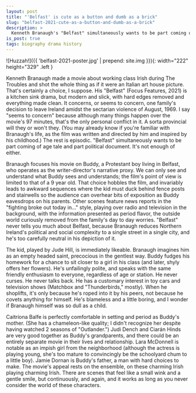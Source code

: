 ```yaml
---
layout: post
title: "'Belfast' is cute as a button and dumb as a brick"
slug: "belfast-2021-cute-as-a-button-and-dumb-as-a-brick"
description: >
  Kenneth Branaugh's "Belfast" simultaneously wants to be part coming of age tale and part political document. It's not enough of either.
is_post: true
tags: biography drama history
---
```

![Huzzah!]({{ 'belfast-2021-poster.jpg' | prepend: site.img }}){: width="222" height="329" .left }

Kenneth Branaugh made a movie about working class Irish during The Troubles and shot the whole thing as if it were an Italian art house picture. That's certainly a choice, I suppose. His "Belfast" (Focus Features, 2021) is a kitchen sink drama, but modern and slick, with hard edges removed and everything made clean.<!--more--> It concerns, or seems to concern, one family's decision to leave Ireland amidst the sectarian violence of August, 1969. I say "seems to concern" because although many things happen over the movie's 97 minutes, that's the only personal conflict in it. A sorta provincial will they or won't they. (You may already know if you're familiar with Branaugh's life, as the film was written and directed by him and inspired by his childhood.) The rest is episodic. "Belfast" simultaneously wants to be part coming of age tale and part political document. It's not enough of either.

 Branaugh focuses his movie on Buddy, a Protestant boy living in Belfast, who operates as the writer-director's narrative proxy. We can only see and understand what Buddy sees and understands; the film's point of view is limited to that of a 9 year old. That choice hobbles the film, and invariably leads to awkward sequences where the kid must duck behind fence posts and stairwells so the audience can overhear bits of exposition as Buddy eavesdrops on his parents. Other scenes feature news reports in the "fighting broke out today in..." style, playing over radio and television in the background, with the information presented as period flavor, the outside world curiously removed from the family's day to day worries. "Belfast" never tells you much about Belfast, because Branaugh reduces Northern Ireland's political and social complexity to a single street in a single city, and he's too carefully neutral in his depiction of it.

The kid, played by Jude Hill, is immediately likeable. Branaugh imagines him as an empty headed saint, precocious in the gentlest way. Buddy fudges his homework for a chance to sit closer to a girl in his class (and later, shyly offers her flowers). He's unfailingly polite, and speaks with the same friendly enthusiasm to everyone, regardless of age or station. He never curses. He never talks back. He has a customary interest in toy cars and television shows (Matchbox and "Thunderbirds," mostly). When he shoplifts, it's only because he's roped into it by his peers, not because he covets anything for himself. He's blameless and a little boring, and I wonder if Branaugh himself was so dull as a child.

Caitríona Balfe is perfectly comfortable in setting and period as Buddy's mother. (She has a chameleon-like quality; I didn't recognize her despite having watched 2 seasons of "Outlander.") Judi Dench and Ciarán Hinds are very good together as Buddy's grandparents, and there could be an entirely separate movie in their lives and relationship. Lara McDonnell is notable as an impish girl from the neighborhood (although the actress is playing young, she's too mature to convincingly be the schoolyard chum to a little boy). Jamie Dornan is Buddy's father, a man with hard choices to make. The movie's appeal rests on the ensemble, on these charming Irish playing charming Irish. There are scenes that feel like a small wink and a gentle smile, but continuously, and again, and it works as long as you never consider the world of these characters.
